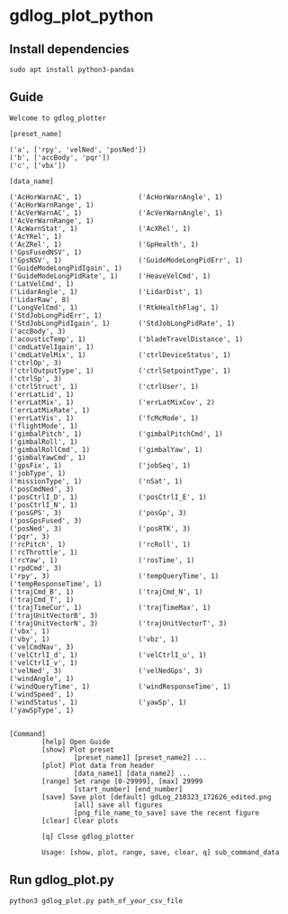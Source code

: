 # gdlog_plot_python
## Install dependencies
```sudo apt install python3-pandas```

## Guide

```
Welcome to gdlog_plotter

[preset_name]

('a', ['rpy', 'velNed', 'posNed'])
('b', ['accBody', 'pqr'])
('c', ['vbx'])

[data_name]

('AcHorWarnAC', 1)              ('AcHorWarnAngle', 1)           ('AcHorWarnRange', 1)
('AcVerWarnAC', 1)              ('AcVerWarnAngle', 1)           ('AcVerWarnRange', 1)
('AcWarnStat', 1)               ('AcXRel', 1)                   ('AcYRel', 1)
('AcZRel', 1)                   ('GpHealth', 1)                 ('GpsFusedNSV', 1)
('GpsNSV', 1)                   ('GuideModeLongPidErr', 1)      ('GuideModeLongPidIgain', 1)
('GuideModeLongPidRate', 1)     ('HeaveVelCmd', 1)              ('LatVelCmd', 1)
('LidarAngle', 1)               ('LidarDist', 1)                ('LidarRaw', 8)
('LongVelCmd', 1)               ('RtkHealthFlag', 1)            ('StdJobLongPidErr', 1)
('StdJobLongPidIgain', 1)       ('StdJobLongPidRate', 1)        ('accBody', 3)
('acousticTemp', 1)             ('bladeTravelDistance', 1)      ('cmdLatVelIgain', 1)
('cmdLatVelMix', 1)             ('ctrlDeviceStatus', 1)         ('ctrlOp', 3)
('ctrlOutputType', 1)           ('ctrlSetpointType', 1)         ('ctrlSp', 3)
('ctrlStruct', 1)               ('ctrlUser', 1)                 ('errLatLid', 1)
('errLatMix', 1)                ('errLatMixCov', 2)             ('errLatMixRate', 1)
('errLatVis', 1)                ('fcMcMode', 1)                 ('flightMode', 1)
('gimbalPitch', 1)              ('gimbalPitchCmd', 1)           ('gimbalRoll', 1)
('gimbalRollCmd', 1)            ('gimbalYaw', 1)                ('gimbalYawCmd', 1)
('gpsFix', 1)                   ('jobSeq', 1)                   ('jobType', 1)
('missionType', 1)              ('nSat', 1)                     ('posCmdNed', 3)
('posCtrlI_D', 1)               ('posCtrlI_E', 1)               ('posCtrlI_N', 1)
('posGPS', 3)                   ('posGp', 3)                    ('posGpsFused', 3)
('posNed', 3)                   ('posRTK', 3)                   ('pqr', 3)
('rcPitch', 1)                  ('rcRoll', 1)                   ('rcThrottle', 1)
('rcYaw', 1)                    ('rosTime', 1)                  ('rpdCmd', 3)
('rpy', 3)                      ('tempQueryTime', 1)            ('tempResponseTime', 1)
('trajCmd_B', 1)                ('trajCmd_N', 1)                ('trajCmd_T', 1)
('trajTimeCur', 1)              ('trajTimeMax', 1)              ('trajUnitVectorB', 3)
('trajUnitVectorN', 3)          ('trajUnitVectorT', 3)          ('vbx', 1)
('vby', 1)                      ('vbz', 1)                      ('velCmdNav', 3)
('velCtrlI_d', 1)               ('velCtrlI_u', 1)               ('velCtrlI_v', 1)
('velNed', 3)                   ('velNedGps', 3)                ('windAngle', 1)
('windQueryTime', 1)            ('windResponseTime', 1)         ('windSpeed', 1)
('windStatus', 1)               ('yawSp', 1)                    ('yawSpType', 1)


[Command]
        [help] Open Guide
        [show] Plot preset
                [preset_name1] [preset_name2] ...
        [plot] Plot data from header
                [data_name1] [data_name2] ...
        [range] Set range [0-29999], [max] 29999
                [start_number] [end_number]
        [save] Save plot [default] gdLog_210323_172626_edited.png
                [all] save all figures
                [png_file_name_to_save] save the recent figure
        [clear] Clear plots

        [q] Close gdlog_plotter

        Usage: [show, plot, range, save, clear, q] sub_command_data
```

## Run gdlog_plot.py
```python3 gdlog_plot.py path_of_your_csv_file ```
